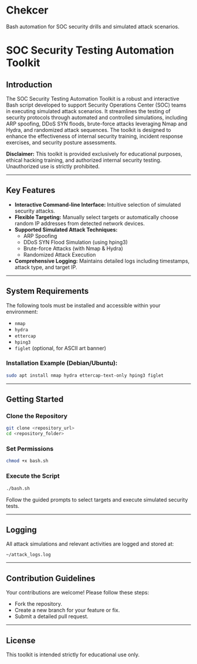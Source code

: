 # Chekcer
Bash automation for SOC security drills and simulated attack scenarios.

# SOC Security Testing Automation Toolkit

## Introduction

The SOC Security Testing Automation Toolkit is a robust and interactive Bash script developed to support Security Operations Center (SOC) teams in executing simulated attack scenarios. It streamlines the testing of security protocols through automated and controlled simulations, including ARP spoofing, DDoS SYN floods, brute-force attacks leveraging Nmap and Hydra, and randomized attack sequences. The toolkit is designed to enhance the effectiveness of internal security training, incident response exercises, and security posture assessments.

**Disclaimer:** This toolkit is provided exclusively for educational purposes, ethical hacking training, and authorized internal security testing. Unauthorized use is strictly prohibited.

---

## Key Features

- **Interactive Command-line Interface:** Intuitive selection of simulated security attacks.
- **Flexible Targeting:** Manually select targets or automatically choose random IP addresses from detected network devices.
- **Supported Simulated Attack Techniques:**
  - ARP Spoofing
  - DDoS SYN Flood Simulation (using hping3)
  - Brute-force Attacks (with Nmap & Hydra)
  - Randomized Attack Execution
- **Comprehensive Logging:** Maintains detailed logs including timestamps, attack type, and target IP.

---

## System Requirements

The following tools must be installed and accessible within your environment:

- `nmap`
- `hydra`
- `ettercap`
- `hping3`
- `figlet` (optional, for ASCII art banner)

### Installation Example (Debian/Ubuntu):

```bash
sudo apt install nmap hydra ettercap-text-only hping3 figlet
```

---

## Getting Started

### Clone the Repository

```bash
git clone <repository_url>
cd <repository_folder>
```

### Set Permissions

```bash
chmod +x bash.sh
```

### Execute the Script

```bash
./bash.sh
```

Follow the guided prompts to select targets and execute simulated security tests.

---

## Logging

All attack simulations and relevant activities are logged and stored at:

```
~/attack_logs.log
```

---

## Contribution Guidelines

Your contributions are welcome! Please follow these steps:

- Fork the repository.
- Create a new branch for your feature or fix.
- Submit a detailed pull request.

---

## License

This toolkit is intended strictly for educational use only.

